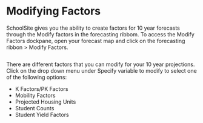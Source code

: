 # Modifying Factors
SchoolSite gives you the ability to create factors for 10 year forecasts through the Modify factors in the forecasting ribbom. 
To access the Modify Factors dockpane, open your forecast map and click on the forecasting ribbon > Modify Factors.

![]()

There are different factors that you can modify for your 10 year projections. Click on the drop down menu under Specify variable to modify to select one of the following options:
* K Factors/PK Factors
* Mobility Factors
* Projected Housing Units
* Student Counts
* Student Yield Factors
 



 
